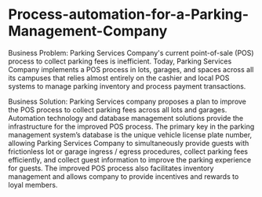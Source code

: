 # Process-automation-for-a-Parking-Management-Company

Business Problem:
Parking Services Company's current point-of-sale (POS) process to collect parking fees is inefficient. Today, Parking Services Company 
implements a POS process in lots, garages, and spaces across all its campuses that relies almost entirely on the cashier and local POS 
systems to manage parking inventory and process payment transactions.

Business Solution:
Parking Services company proposes a plan to improve the POS process to collect parking fees across all lots and garages. Automation 
technology and database management solutions provide the infrastructure for the improved POS process. The primary key in the parking 
management system’s database is the unique vehicle license plate number, allowing Parking Services Company to simultaneously provide guests 
with frictionless lot or garage ingress / egress procedures, collect parking fees efficiently, and collect guest information to 
improve the parking experience for guests. The improved POS process also facilitates inventory management and allows company to provide
incentives and rewards to loyal members.
